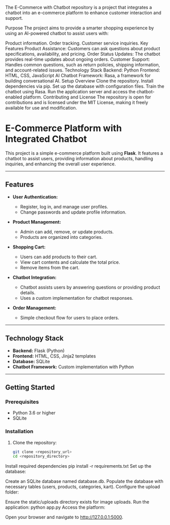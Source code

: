 The E-Commerce with Chatbot repository is a project that integrates a chatbot into an e-commerce platform to enhance customer interaction and support.

Purpose
The project aims to provide a smarter shopping experience by using an AI-powered chatbot to assist users with:

Product information.
Order tracking.
Customer service inquiries.
Key Features
Product Assistance: Customers can ask questions about product specifications, availability, and pricing.
Order Status Updates: The chatbot provides real-time updates about ongoing orders.
Customer Support: Handles common questions, such as return policies, shipping information, and account-related issues.
Technology Stack
Backend: Python
Frontend: HTML, CSS, JavaScript
AI Chatbot Framework: Rasa, a framework for building conversational AI.
Setup Overview
Clone the repository.
Install dependencies via pip.
Set up the database with configuration files.
Train the chatbot using Rasa.
Run the application server and access the chatbot-enabled platform.
Contributing and License
The repository is open for contributions and is licensed under the MIT License, making it freely available for use and modification.
# E-Commerce Platform with Integrated Chatbot

This project is a simple e-commerce platform built using **Flask**. It features a chatbot to assist users, providing information about products, handling inquiries, and enhancing the overall user experience.

---

## Features

- **User Authentication:**
  - Register, log in, and manage user profiles.
  - Change passwords and update profile information.

- **Product Management:**
  - Admin can add, remove, or update products.
  - Products are organized into categories.

- **Shopping Cart:**
  - Users can add products to their cart.
  - View cart contents and calculate the total price.
  - Remove items from the cart.

- **Chatbot Integration:**
  - Chatbot assists users by answering questions or providing product details.
  - Uses a custom implementation for chatbot responses.

- **Order Management:**
  - Simple checkout flow for users to place orders.

---

## Technology Stack

- **Backend:** Flask (Python)
- **Frontend:** HTML, CSS, Jinja2 templates
- **Database:** SQLite
- **Chatbot Framework:** Custom implementation with Python

---

## Getting Started

### Prerequisites

- Python 3.6 or higher
- SQLite

### Installation

1. Clone the repository:
   ```bash
   git clone <repository_url>
   cd <repository_directory>
Install required dependencies
pip install -r requirements.txt
Set up the database:

Create an SQLite database named database.db.
Populate the database with necessary tables (users, products, categories, kart).
Configure the upload folder:

Ensure the static/uploads directory exists for image uploads.
Run the application:
python app.py
Access the platform:

Open your browser and navigate to http://127.0.0.1:5000.

